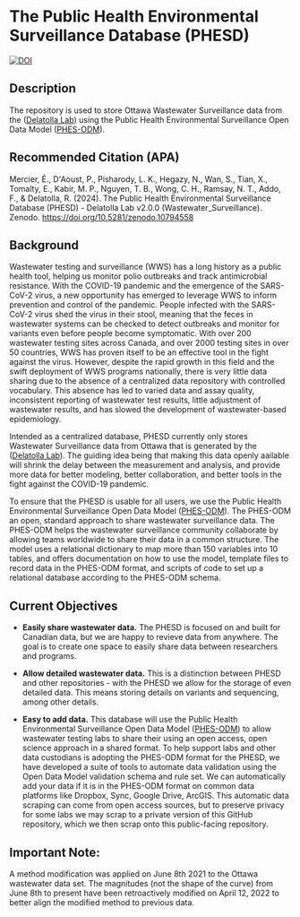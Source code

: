 # The Public Health Environmental Surveillance Database (PHESD)

[![DOI](https://zenodo.org/badge/410863559.svg)](https://zenodo.org/badge/latestdoi/410863559)

## Description

The repository is used to store Ottawa Wastewater Surveillance data from the ([Delatolla Lab](https://delatolla-research-group.ca)) using the Public Health Environmental Surveillance Open Data Model ([PHES-ODM](https://github.com/Big-Life-Lab/PHES-ODM)).

## Recommended Citation (APA)

Mercier, É., D'Aoust, P., Pisharody, L. K., Hegazy, N., Wan, S., Tian, X., Tomalty, E., Kabir, M. P., Nguyen, T. B., Wong, C. H., Ramsay, N. T., Addo, F., & Delatolla, R. (2024). The Public Health Environmental Surveillance Database (PHESD) - Delatolla Lab v2.0.0 (Wastewater_Surveillance). Zenodo. https://doi.org/10.5281/zenodo.10794558

## Background

Wastewater testing and surveillance (WWS) has a long history as a public health tool, helping us monitor polio outbreaks and track antimicrobial resistance. With the COVID-19 pandemic and the emergence of the SARS-CoV-2 virus, a new opportunity has emerged to leverage WWS to inform prevention and control of the pandemic. People infected with the SARS-CoV-2 virus shed the virus in their stool, meaning that the feces in wastewater systems can be checked to detect outbreaks and monitor for variants even before people become symptomatic. With over 200 wastewater testing sites across Canada, and over 2000 testing sites in over 50 countries, WWS has proven itself to be an effective tool in the fight against the virus. However, despite the rapid growth in this field and the swift deployment of WWS programs nationally, there is very little data sharing due to the absence of a centralized data repository with controlled vocabulary. This absence has led to varied data and assay quality, inconsistent reporting of wastewater test results, little adjustment of wastewater results, and has slowed the development of wastewater-based epidemiology.

Intended as a centralized database, PHESD currently only stores Wastewater Surveillance data from Ottawa that is generated by the ([Delatolla Lab](https://delatolla-research-group.ca)). The guiding idea being that making this data openly aailable will shrink the delay between the measurement and analysis, and provide more data for better modeling, better collaboration, and better tools in the fight against the COVID-19 pandemic.  

To ensure that the PHESD is usable for all users, we use the Public Health Environmental Surveillance Open Data Model ([PHES-ODM](https://github.com/Big-Life-Lab/PHES-ODM)). The PHES-ODM an open, standard approach to share wastewater surveillance data. The PHES-ODM helps the wastewater surveillance community collaborate by allowing teams worldwide to share their data in a common structure. The model uses a relational dictionary to map more than 150 variables into 10 tables, and offers documentation on how to use the model, template files to record data in the PHES-ODM format, and scripts of code to set up a relational database according to the PHES-ODM schema.

## Current Objectives

- **Easily share wastewater data.** The PHESD is focused on and built for Canadian data, but we are happy to revieve data from anywhere. The goal is to create one space to easily share data between researchers and programs.

- **Allow detailed wastewater data.** This is a distinction between PHESD and other repositories - with the PHESD we allow for the storage of even detailed data. This means storing details on variants and sequencing, among other details.

- **Easy to add data.** This database will use the Public Health Environmental Surveillance Open Data Model ([PHES-ODM](https://github.com/Big-Life-Lab/PHES-ODM)) to allow wastewater testing labs to share their using an open access, open science approach in a shared format. To help support labs and other data custodians is adopting the PHES-ODM format for the PHESD, we have developed a suite of tools to automate data validation using the Open Data Model validation schema and rule set. We can automatically add your data if it is in the PHES-ODM format on common data platforms like Dropbox, Sync, Google Drive, ArcGIS. This automatic data scraping can come from open access sources, but to preserve privacy for some labs we may scrap to a private version of this GitHub repository, which we then scrap onto this public-facing repository.

## Important Note:

A method modification was applied on June 8th 2021 to the Ottawa wastewater data set. The magnitudes (not the shape of the curve) from June 8th to present have been retroactively modified on April 12, 2022 to better align the modified method to previous data.

